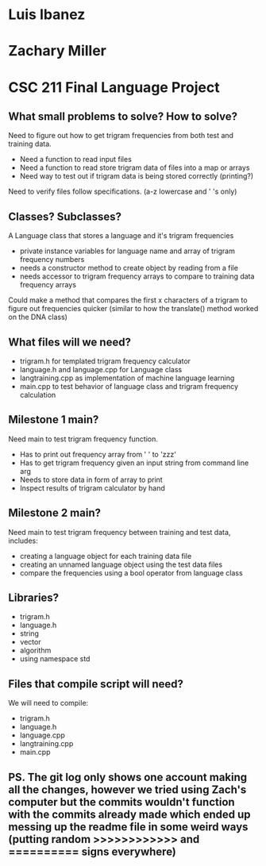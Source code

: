 # Luis Ibanez
# Zachary Miller
# CSC 211 Final Language Project

## What small problems to solve?  How to solve?

Need to figure out how to get trigram frequencies from both test and training data.

- Need a function to read input files
- Need a function to read store trigram data of files into a map or arrays
- Need way to test out if trigram data is being stored correctly (printing?)

Need to verify files follow specifications. (a-z lowercase and ' 's only)

## Classes? Subclasses?

A Language class that stores a language and it's trigram frequencies

- private instance variables for language name and array of trigram frequency numbers
- needs a constructor method to create object by reading from a file
- needs accessor to trigram frequency arrays to compare to training data frequency arrays

Could make a method that compares the first x characters of a trigram to figure out frequencies quicker
(similar to how the translate() method worked on the DNA class)

## What files will we need?

+ trigram.h for templated trigram frequency calculator
+ language.h and language.cpp for Language class
+ langtraining.cpp as implementation of machine language learning
+ main.cpp to test behavior of language class and trigram frequency calculation

## Milestone 1 main?

Need main to test trigram frequency function.
- Has to print out frequency array from '   ' to 'zzz'
- Has to get trigram frequency given an input string from command line arg
- Needs to store data in form of array to print
- Inspect results of trigram calculator by hand

## Milestone 2 main?

Need main to test trigram frequency between training and test data, includes:
- creating a language object for each training data file
- creating an unnamed language object using the test data files
- compare the frequencies using a bool operator from language class

## Libraries?

+ trigram.h
+ language.h
+ string
+ vector
+ algorithm
+ using namespace std

## Files that compile script will need?

We will need to compile:
+ trigram.h
+ language.h
+ language.cpp
+ langtraining.cpp
+ main.cpp

## PS. The git log only shows one account making all the changes, however we tried using Zach's computer but the commits wouldn't function with the commits already made which ended up messing up the readme file in some weird ways (putting random >>>>>>>>>>>> and ========== signs everywhere)
